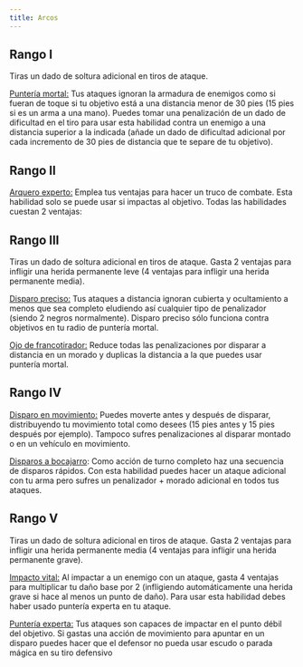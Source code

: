 ```yaml
---
title: Arcos
---
```


## Rango I 

Tiras un dado de soltura adicional en tiros de ataque.

<u>Puntería mortal:</u> Tus ataques ignoran la armadura de enemigos como si fueran de toque si tu objetivo está a una distancia menor de 30 pies (15 pies si es un arma a una mano). Puedes tomar una penalización de un dado de dificultad en el tiro para usar esta habilidad contra un enemigo a una distancia superior a la indicada (añade un dado de dificultad adicional por cada incremento de 30 pies de distancia que te separe de tu objetivo).



## Rango II

<u>Arquero experto:</u> Emplea tus ventajas para hacer un truco de combate. Esta habilidad solo se puede usar si impactas al objetivo. Todas las habilidades cuestan 2 ventajas: 

## Rango III 

Tiras un dado de soltura adicional en tiros de ataque. Gasta 2 ventajas para infligir una herida permanente leve (4 ventajas para infligir una herida permanente media).

<u>Disparo preciso:</u> Tus ataques a distancia ignoran cubierta y ocultamiento a menos que sea completo eludiendo así cualquier tipo de penalizador (siendo 2 negros normalmente). Disparo preciso sólo funciona contra objetivos en tu radio de puntería mortal.

<u>Ojo de francotirador:</u> Reduce todas las penalizaciones por disparar a distancia en un morado y duplicas la distancia a la que puedes usar puntería mortal. 

## Rango IV

<u>Disparo en movimiento:</u> Puedes moverte antes y después de disparar, distribuyendo tu movimiento total como desees (15 pies antes y 15 pies después por ejemplo). Tampoco sufres penalizaciones al disparar montado o en un vehículo en movimiento.

<u>Disparos a bocajarro</u>: Como acción de turno completo haz una secuencia de disparos rápidos. Con esta habilidad puedes hacer un ataque adicional con tu arma pero sufres un penalizador + morado adicional en todos tus ataques.

## Rango V

Tiras un dado de soltura adicional en tiros de ataque. Gasta 2 ventajas para infligir una herida permanente media (4 ventajas para infligir una herida permanente grave).

<u>Impacto vital:</u> Al impactar a un enemigo con un ataque, gasta 4 ventajas para multiplicar tu daño base por 2 (infligiendo automáticamente una herida grave si hace al menos un punto de daño). Para usar esta habilidad debes haber usado puntería experta en tu ataque.

<u>Puntería experta:</u> Tus ataques son capaces de impactar en el punto débil del objetivo. Si gastas una acción de movimiento para apuntar en un disparo puedes hacer que el defensor no pueda usar escudo o parada mágica en su tiro defensivo

